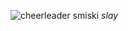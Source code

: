 ![cheerleader smiski](https://github.com/myky-lilly/myky-lilly/assets/140548580/cce558d1-a0f7-49f9-9c99-cd1e975004e5) *slay*
